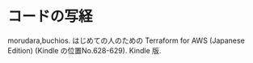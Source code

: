 # コードの写経
morudara,buchios. はじめての人のための Terraform for AWS (Japanese Edition) (Kindle の位置No.628-629). Kindle 版.
